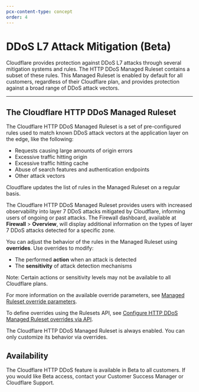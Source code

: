 ```yaml
---
pcx-content-type: concept
order: 4
---
```


# DDoS L7 Attack Mitigation (Beta)

Cloudflare provides protection against DDoS L7 attacks through several mitigation systems and rules. The HTTP DDoS Managed Ruleset contains a subset of these rules. This Managed Ruleset is enabled by default for all customers, regardless of their Cloudflare plan, and provides protection against a broad range of DDoS attack vectors.

---

## The Cloudflare HTTP DDoS Managed Ruleset

The Cloudflare HTTP DDoS Managed Ruleset is a set of pre-configured rules used to match known DDoS attack vectors at the application layer on the edge, like the following:

* Requests causing large amounts of origin errors
* Excessive traffic hitting origin
* Excessive traffic hitting cache
* Abuse of search features and authentication endpoints
* Other attack vectors

Cloudflare updates the list of rules in the Managed Ruleset on a regular basis.

The Cloudflare HTTP DDoS Managed Ruleset provides users with increased observability into layer 7 DDoS attacks mitigated by Cloudflare, informing users of ongoing or past attacks. The Firewall dashboard, available at **Firewall** > **Overview**, will display additional information on the types of layer 7 DDoS attacks detected for a specific zone.

You can adjust the behavior of the rules in the Managed Ruleset using **overrides**. Use overrides to modify:

* The performed **action** when an attack is detected
* The **sensitivity** of attack detection mechanisms

Note: Certain actions or sensitivity levels may not be available to all Cloudflare plans.

For more information on the available override parameters, see [Managed Ruleset override parameters](/ddos-l7-mitigations/override-parameters).

To define overrides using the Rulesets API, see [Configure HTTP DDoS Managed Ruleset overrides via API](/ddos-l7-mitigations/configure-api).

<Aside type='note' header='Note'>

The Cloudflare HTTP DDoS Managed Ruleset is always enabled. You can only customize its behavior via overrides.

</Aside>

## Availability

The Cloudflare HTTP DDoS feature is available in Beta to all customers. If you would like Beta access, contact your Customer Success Manager or Cloudflare Support.
